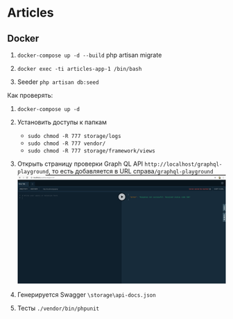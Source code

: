 # Articles

## Docker
1. `docker-compose up -d --build`
php artisan migrate
2. `docker exec -ti articles-app-1 /bin/bash`

3. Seeder
`php artisan db:seed`

Как проверять:
1. `docker-compose up -d`

2. Установить доступы к папкам
   - `sudo chmod -R 777 storage/logs`
   - `sudo chmod -R 777 vendor/`
   - `sudo chmod -R 777 storage/framework/views`
   
3. Открыть страницу проверки  Graph QL API `http://localhost/graphql-playground`, то есть добавляется в URL справа`/graphql-playground`
   ![Картинка](/public/support/graphql_playground.png)

4. Генерируется Swagger
`\storage\api-docs.json`
    
5. Тесты `./vendor/bin/phpunit`



